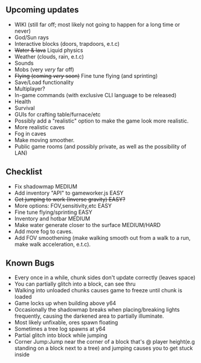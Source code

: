 ## Upcoming updates
- WIKI (still far off; most likely not going to happen for a long time or never)
- God/Sun rays
- Interactive blocks (doors, trapdoors, e.t.c)
- ~~Water & lava~~ Liquid physics
- Weather (clouds, rain, e.t.c)
- Sounds
- Mobs (very *very* far off)
- ~~Flying (coming *very* soon)~~ Fine tune flying (and sprinting)
- Save/Load functionality  
- Multiplayer?  
- In-game commands (with exclusive CLI language to be released)
- Health
- Survival
- GUIs for crafting table/furnace/etc
- Possibly add a "realistic" option to make the game look more realistic.
- More realistic caves
- Fog in caves
- Make moving smoother.
- Public game rooms (and possibly private, as well as the possibility of LAN)

## Checklist  
 - Fix shadowmap MEDIUM   
 - Add inventory "API" to gameworker.js EASY  
 - ~~Get jumping to work (Inverse gravity) EASY?~~  
 - More options: FOV,sensitivity,etc EASY
 - Fine tune flying/sprinting EASY
 - Inventory and hotbar MEDIUM
 - Make water generate closer to the surface MEDIUM/HARD
 - Add more fog to caves.
 - Add FOV smoothening (make walking smooth out from a walk to a run, make walk acceleration, e.t.c).


## Known Bugs  
 - Every once in a while, chunk sides don't update correctly (leaves space)  
 - You can partially glitch into a block, can see thru  
 - Walking into unloaded chunks causes game to freeze until chunk is loaded  
 - Game locks up when building above y64
 - Occasionally the shadowmap breaks when placing/breaking lights frequently, causing the darkened area to partially illuminate.  
 - Most likely unfixable, ores spawn floating  
 - Sometimes a tree log spawns at y64  
 - Partial glitch into block while jumping
 - Corner Jump:Jump near the corner of a block that's @ player height(e.g standing on a block next to a tree) and jumping causes you to get stuck inside
